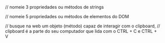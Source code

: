
// nomeie 3 propriedades ou métodos de strings

// nomeie 5 propriedades ou métodos de elementos do DOM

// busque na web um objeto (método) capaz de interagir com o clipboard, 
// clipboard é a parte do seu computador que lida com o CTRL + C e CTRL + V